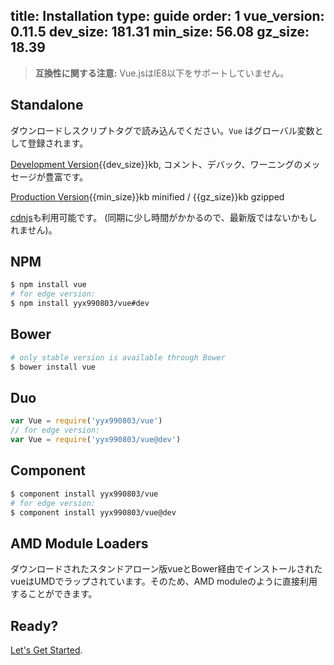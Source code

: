 title: Installation
type: guide
order: 1
vue_version: 0.11.5
dev_size: 181.31
min_size: 56.08
gz_size: 18.39
---

> **互換性に関する注意:** Vue.jsはIE8以下をサポートしていません。

## Standalone

ダウンロードしスクリプトタグで読み込んでください。`Vue` はグローバル変数として登録されます。

<div id="downloads">
<a class="button" href="https://raw.github.com/yyx990803/vue/{{vue_version}}/dist/vue.js" download>Development Version</a><span class="light info">{{dev_size}}kb, コメント、デバック、ワーニングのメッセージが豊富です。</span>

<a class="button" href="https://raw.github.com/yyx990803/vue/{{vue_version}}/dist/vue.min.js" download>Production Version</a><span class="light info">{{min_size}}kb minified / {{gz_size}}kb gzipped</span>
</div>

 [cdnjs](//cdnjs.cloudflare.com/ajax/libs/vue/{{vue_version}}/vue.min.js)も利用可能です。 (同期に少し時間がかかるので、最新版ではないかもしれません)。

## NPM

``` bash
$ npm install vue
# for edge version:
$ npm install yyx990803/vue#dev
```

## Bower

``` bash
# only stable version is available through Bower
$ bower install vue
```

## Duo

```js
var Vue = require('yyx990803/vue')
// for edge version:
var Vue = require('yyx990803/vue@dev')
```

## Component

``` bash
$ component install yyx990803/vue
# for edge version:
$ component install yyx990803/vue@dev
```

## AMD Module Loaders
ダウンロードされたスタンドアローン版vueとBower経由でインストールされたvueはUMDでラップされています。そのため、AMD moduleのように直接利用することができます。


## Ready?

[Let's Get Started](/guide/).
